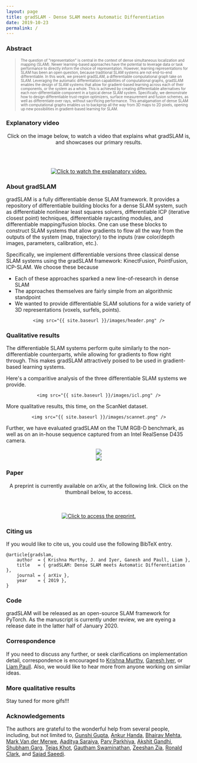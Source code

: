 ```yaml
---
layout: page
title: gradSLAM - Dense SLAM meets Automatic Differentiation
date: 2019-10-23
permalink: /
---
```


### Abstract

> <span style="font-size:0.7em;"> The question of "representation" is central in the context of dense simultaneous localization and mapping (SLAM). Newer learning-based approaches have the potential to leverage data or task performance to directly inform the choice of representation. However, learning representations for SLAM has been an open question, because traditional SLAM systems are not end-to-end differentiable. </span> 
> <span style="font-size:0.7em;">In this work, we present gradSLAM, a differentiable computational graph take on SLAM. Leveraging the automatic differentiation capabilities of computational graphs, gradSLAM enables the design of SLAM systems that allow for gradient-based learning across each of their components, or the system as a whole.
This is achieved by creating differentiable alternatives for each non-differentiable component in a typical dense SLAM system. Specifically, we demonstrate how to design differentiable trust-region optimizers, surface measurement and fusion schemes, as well as differentiate over rays, without sacrificing performance. This amalgamation of dense SLAM with computational graphs enables us to backprop all the way from 3D maps to 2D pixels, opening up new possibilities in gradient-based learning for SLAM. </span>


### Explanatory video

<div style="text-align:center">

Click on the image below, to watch a video that explains what gradSLAM is, and showcases our primary results.

<br/> <br/>

<a href="http://www.youtube.com/watch?feature=player_embedded&v=2ygtSJTmo08
" target="_blank"><img src="http://img.youtube.com/vi/2ygtSJTmo08/0.jpg" 
alt="Click to watch the explanatory video."/></a>

<!-- [![Watch an explanatory video on gradSLAM](http://img.youtube.com/vi/2ygtSJTmo08/0.jpg)](http://www.youtube.com/watch?v=2ygtSJTmo08) -->

</div>

<!-- <div style="text-align:center">

    <img src="{{ site.baseurl }}/images/icpslam.gif" />

</div> -->


### About gradSLAM

gradSLAM is a fully differentiable dense SLAM framework. It provides a repository of differentiable building blocks for a dense SLAM system, such as differentiable nonlinear least squares solvers, differentiable ICP (iterative closest point) techniques, differentiable raycasting modules, and differentiable mapping/fusion blocks. One can use these blocks to construct SLAM systems that allow gradients to flow all the way from the outputs of the system (map, trajectory) to the inputs (raw color/depth images, parameters, calibration, etc.).

Specifically, we implement differentiable versions three classical dense SLAM systems using the gradSLAM framework: KinectFusion, PointFusion, ICP-SLAM. We choose these because
* Each of these approaches sparked a new line-of-research in dense SLAM
* The approaches themselves are fairly simple from an algorithmic standpoint
* We wanted to provide differentiable SLAM solutions for a wide variety of 3D representations (voxels, surfels, points).

<div style="text-align:center">

    <img src="{{ site.baseurl }}/images/header.png" />

</div>

### Qualitative results

The differentiable SLAM systems perform quite similarly to the non-differentiable counterparts, while allowing for gradients to flow right through. This makes gradSLAM attractively poised to be used in gradient-based learning systems.

Here's a comparitive analysis of the three differentiable SLAM systems we provide.

<div style="text-align:center">

    <img src="{{ site.baseurl }}/images/icl.png" />

</div>

More qualitative results, this time, on the ScanNet dataset.

<div style="text-align:center">

    <img src="{{ site.baseurl }}/images/scannet.png" />

</div>

Further, we have evaluated gradSLAM on the TUM RGB-D benchmark, as well as on an in-house sequence captured from an Intel RealSense D435 camera.

<div style="text-align:center">
    <img src="{{ site.baseurl }}/images/tum.gif" />
</div>
<div style="text-align:center">
    <img src="{{ site.baseurl }}/images/mrsd.gif" />
</div>


### Paper

<div style="text-align:center">

A preprint is currently available on arXiv, at the following link. Click on the thumbnail below, to access.

<br/> <br/>
<a href="{{ site.baseurl }}/paper.pdf" target="_blank"><img src="{{ site.baseurl }}/images/paper.png" 
alt="Click to access the preprint."/></a>
</div>


### Citing us

If you would like to cite us, you could use the following BibTeX entry.

```
@article{gradslam,
    author  = { Krishna Murthy, J. and Iyer, Ganesh and Paull, Liam },
    title   = { gradSLAM: Dense SLAM meets Automatic Differentiation },
    journal = { arXiv },
    year    = { 2019 },
}
```


### Code

gradSLAM will be released as an open-source SLAM framework for PyTorch. As the manuscript is currently under review, we are eyeing a release date in the latter half of January 2020.

### Correspondence

If you need to discuss any further, or seek clarifications on implementation detail, correspondence is encouraged to [Krishna Murthy](https://krrish94.github.io), [Ganesh Iyer](https://epiception.github.io/), or [Liam Paull](http://liampaull.ca). Also, we would like to hear more from anyone working on similar ideas.

### More qualitative results

Stay tuned for more gifs!!!

### Acknowledgements

The authors are grateful to the wonderful help from several people, including, but not limited to, [Gunshi Gupta](https://gunshi.github.io), [Ankur Handa](https://ankurhanda.github.io/), [Bhairav Mehta](bhairavmehta95.github.io), [Mark Van der Merwe](https://mila.quebec/en/person/mark-van-der-merwe/), [Aaditya Saraiya](https://www.ri.cmu.edu/ri-people/aaditya-saraiya/), [Parv Parkhiya](https://www.ri.cmu.edu/ri-people/parv-parkhiya/), [Akshit Gandhi](https://www.ri.cmu.edu/ri-people/akshit-kishor-gandhi/), [Shubham Garg](https://www.ri.cmu.edu/ri-people/shubham-garg/), [Tejas Khot](https://tejaskhot.github.io), [Gautham Swaminathan](https://www.ri.cmu.edu/ri-people/swaminathan-gurumurthy/), [Zeeshan Zia](http://zeeshanzia.com), [Ronald Clark](http://ronnieclark.co.uk), and [Sajad Saeedi](https://www.sajad-saeedi.ca/).
